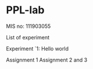 # PPL-lab
MIS no: 111903055

List of experiment

Experiment `1: Hello world

Assignment 1
Assignment 2 and 3

